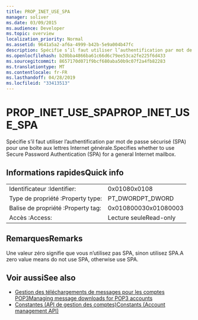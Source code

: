 ```yaml
---
title: PROP_INET_USE_SPA
manager: soliver
ms.date: 03/09/2015
ms.audience: Developer
ms.topic: overview
localization_priority: Normal
ms.assetid: 9641a5a2-af6a-4999-b42b-5e9a004b47fc
description: Spécifie s’il faut utiliser l’authentification par mot de passe sécurisé (SPA) pour une boîte aux lettres Internet générale.
ms.openlocfilehash: b20bba4866ba61c66d6c79ee53ca2fe225f6d433
ms.sourcegitcommit: 8657170d071f9bcf680aba50b9c07f2a4fb82283
ms.translationtype: MT
ms.contentlocale: fr-FR
ms.lasthandoff: 04/28/2019
ms.locfileid: "33413513"
---
```

# <a name="prop_inet_use_spa"></a><span data-ttu-id="83265-103">PROP_INET_USE_SPA</span><span class="sxs-lookup"><span data-stu-id="83265-103">PROP_INET_USE_SPA</span></span>

<span data-ttu-id="83265-104">Spécifie s’il faut utiliser l’authentification par mot de passe sécurisé (SPA) pour une boîte aux lettres Internet générale.</span><span class="sxs-lookup"><span data-stu-id="83265-104">Specifies whether to use Secure Password Authentication (SPA) for a general Internet mailbox.</span></span>
  
## <a name="quick-info"></a><span data-ttu-id="83265-105">Informations rapides</span><span class="sxs-lookup"><span data-stu-id="83265-105">Quick info</span></span>

|||
|:-----|:-----|
|<span data-ttu-id="83265-106">Identificateur :</span><span class="sxs-lookup"><span data-stu-id="83265-106">Identifier:</span></span>  <br/> |<span data-ttu-id="83265-107">0x0108</span><span class="sxs-lookup"><span data-stu-id="83265-107">0x0108</span></span>  <br/> |
|<span data-ttu-id="83265-108">Type de propriété :</span><span class="sxs-lookup"><span data-stu-id="83265-108">Property type:</span></span>  <br/> |<span data-ttu-id="83265-109">PT_DWORD</span><span class="sxs-lookup"><span data-stu-id="83265-109">PT_DWORD</span></span>  <br/> |
|<span data-ttu-id="83265-110">Balise de propriété :</span><span class="sxs-lookup"><span data-stu-id="83265-110">Property tag:</span></span>  <br/> |<span data-ttu-id="83265-111">0x01080003</span><span class="sxs-lookup"><span data-stu-id="83265-111">0x01080003</span></span>  <br/> |
|<span data-ttu-id="83265-112">Accès :</span><span class="sxs-lookup"><span data-stu-id="83265-112">Access:</span></span>  <br/> |<span data-ttu-id="83265-113">Lecture seule</span><span class="sxs-lookup"><span data-stu-id="83265-113">Read-only</span></span>  <br/> |
   
## <a name="remarks"></a><span data-ttu-id="83265-114">Remarques</span><span class="sxs-lookup"><span data-stu-id="83265-114">Remarks</span></span>

<span data-ttu-id="83265-115">Une valeur zéro signifie que vous n’utilisez pas SPA, sinon utilisez SPA.</span><span class="sxs-lookup"><span data-stu-id="83265-115">A zero value means do not use SPA, otherwise use SPA.</span></span>
  
## <a name="see-also"></a><span data-ttu-id="83265-116">Voir aussi</span><span class="sxs-lookup"><span data-stu-id="83265-116">See also</span></span>

- [<span data-ttu-id="83265-117">Gestion des téléchargements de messages pour les comptes POP3</span><span class="sxs-lookup"><span data-stu-id="83265-117">Managing message downloads for POP3 accounts</span></span>](managing-message-downloads-for-pop3-accounts.md) 
- [<span data-ttu-id="83265-118">Constantes (API de gestion des comptes)</span><span class="sxs-lookup"><span data-stu-id="83265-118">Constants (Account management API)</span></span>](constants-account-management-api.md)

